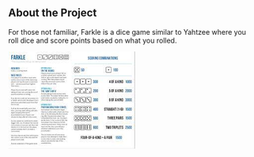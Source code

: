 ## About the Project

For those not familiar, Farkle is a dice game similar to Yahtzee where you roll dice and score points based on what you rolled. 

![Rules](https://github.com/Kmarspython/Farkle/blob/main/Farkle/Images/Farkle%20Rules.jpg)
